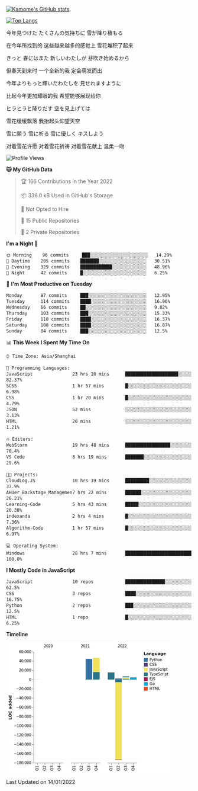 [![Kamome's GitHub stats](https://github-readme-stats.vercel.app/api?username=MakinoharaShoko)](https://github.com/anuraghazra/github-readme-stats)

[![Top Langs](https://github-readme-stats.vercel.app/api/top-langs/?username=MakinoharaShoko&layout=compact)](https://github.com/anuraghazra/github-readme-stats)

今年見つけた たくさんの気持ちに 雪が降り積もる

在今年所找到的 这些越来越多的感觉上 雪花堆积了起来

きっと 春にはまた 新しいわたしが 芽吹き始めるから

但春天到来时 一个全新的我 定会萌发而出

今年よりもっと輝いたわたしを 見せれますように

比起今年更加耀眼的我 希望能够展现给你

ヒラヒラと降りだす 空を見上げては

雪花缓缓飘落 我抬起头仰望天空

雪に願う 雪に祈る 雪に優しく キスしよう

对着雪花许愿 对着雪花祈祷 对着雪花献上 温柔一吻

<!--
**MakinoharaShoko/MakinoharaShoko** is a ✨ _special_ ✨ repository because its `README.md` (this file) appears on your GitHub profile.

Here are some ideas to get you started:

- 🔭 I’m currently working on ...
- 🌱 I’m currently learning ...
- 👯 I’m looking to collaborate on ...
- 🤔 I’m looking for help with ...
- 💬 Ask me about ...
- 📫 How to reach me: ...
- 😄 Pronouns: ...
- ⚡ Fun fact: ...
-->

<!--START_SECTION:waka-->
![Profile Views](http://img.shields.io/badge/Profile%20Views-5-blue)

**🐱 My GitHub Data** 

> 🏆 166 Contributions in the Year 2022
 > 
> 📦 336.0 kB Used in GitHub's Storage 
 > 
> 🚫 Not Opted to Hire
 > 
> 📜 15 Public Repositories 
 > 
> 🔑 2 Private Repositories  
 > 
**I'm a Night 🦉** 

```text
🌞 Morning    96 commits     ███░░░░░░░░░░░░░░░░░░░░░░   14.29% 
🌆 Daytime    205 commits    ███████░░░░░░░░░░░░░░░░░░   30.51% 
🌃 Evening    329 commits    ████████████░░░░░░░░░░░░░   48.96% 
🌙 Night      42 commits     █░░░░░░░░░░░░░░░░░░░░░░░░   6.25%

```
📅 **I'm Most Productive on Tuesday** 

```text
Monday       87 commits     ███░░░░░░░░░░░░░░░░░░░░░░   12.95% 
Tuesday      114 commits    ████░░░░░░░░░░░░░░░░░░░░░   16.96% 
Wednesday    66 commits     ██░░░░░░░░░░░░░░░░░░░░░░░   9.82% 
Thursday     103 commits    ███░░░░░░░░░░░░░░░░░░░░░░   15.33% 
Friday       110 commits    ████░░░░░░░░░░░░░░░░░░░░░   16.37% 
Saturday     108 commits    ████░░░░░░░░░░░░░░░░░░░░░   16.07% 
Sunday       84 commits     ███░░░░░░░░░░░░░░░░░░░░░░   12.5%

```


📊 **This Week I Spent My Time On** 

```text
⌚︎ Time Zone: Asia/Shanghai

💬 Programming Languages: 
JavaScript               23 hrs 10 mins      ████████████████████░░░░░   82.37% 
SCSS                     1 hr 57 mins        █░░░░░░░░░░░░░░░░░░░░░░░░   6.98% 
CSS                      1 hr 20 mins        █░░░░░░░░░░░░░░░░░░░░░░░░   4.79% 
JSON                     52 mins             ░░░░░░░░░░░░░░░░░░░░░░░░░   3.13% 
HTML                     20 mins             ░░░░░░░░░░░░░░░░░░░░░░░░░   1.21%

🔥 Editors: 
WebStorm                 19 hrs 48 mins      █████████████████░░░░░░░░   70.4% 
VS Code                  8 hrs 19 mins       ███████░░░░░░░░░░░░░░░░░░   29.6%

🐱‍💻 Projects: 
CloudLog.JS              10 hrs 39 mins      █████████░░░░░░░░░░░░░░░░   37.9% 
AHUer_Backstage_Managemen7 hrs 22 mins       ██████░░░░░░░░░░░░░░░░░░░   26.21% 
Learning-Code            5 hrs 43 mins       █████░░░░░░░░░░░░░░░░░░░░   20.38% 
indexanda                2 hrs 4 mins        █░░░░░░░░░░░░░░░░░░░░░░░░   7.36% 
Algorithm-Code           1 hr 57 mins        █░░░░░░░░░░░░░░░░░░░░░░░░   6.97%

💻 Operating System: 
Windows                  28 hrs 7 mins       █████████████████████████   100.0%

```

**I Mostly Code in JavaScript** 

```text
JavaScript               10 repos            ███████████████░░░░░░░░░░   62.5% 
CSS                      3 repos             ████░░░░░░░░░░░░░░░░░░░░░   18.75% 
Python                   2 repos             ███░░░░░░░░░░░░░░░░░░░░░░   12.5% 
HTML                     1 repo              █░░░░░░░░░░░░░░░░░░░░░░░░   6.25%

```


**Timeline**

![Chart not found](https://raw.githubusercontent.com/MakinoharaShoko/MakinoharaShoko/main/charts/bar_graph.png) 


 Last Updated on 14/01/2022
<!--END_SECTION:waka-->
